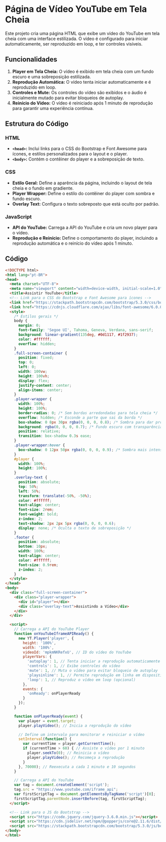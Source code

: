 # Página de Vídeo YouTube em Tela Cheia

Este projeto cria uma página HTML que exibe um vídeo do YouTube em tela cheia com uma interface estilizada. O vídeo é configurado para iniciar automaticamente, ser reproduzido em loop, e ter controles visíveis.

## Funcionalidades

1. **Player em Tela Cheia:** O vídeo é exibido em tela cheia com um fundo escuro e uma sobreposição estilizada.
2. **Reprodução Automática:** O vídeo tenta iniciar automaticamente e é reproduzido em loop.
3. **Controles e Mute:** Os controles do vídeo são exibidos e o áudio é inicialmente mutado para evitar bloqueios de autoplay.
4. **Reinício do Vídeo:** O vídeo é reiniciado após 1 minuto de reprodução para garantir uma experiência contínua.

## Estrutura do Código

### HTML

- **`<head>`:** Inclui links para o CSS do Bootstrap e Font Awesome para ícones, e estilos personalizados para o layout e o player.
- **`<body>`:** Contém o contêiner do player e a sobreposição de texto.

### CSS

- **Estilo Geral:** Define a aparência da página, incluindo o layout de tela cheia e o fundo em gradiente.
- **Player Wrapper:** Define o estilo do contêiner do player com sombra e fundo escuro.
- **Overlay Text:** Configura o texto sobreposto que está oculto por padrão.

### JavaScript

- **API do YouTube:** Carrega a API do YouTube e cria um novo player para o vídeo.
- **Reprodução e Reinício:** Define o comportamento do player, incluindo a reprodução automática e o reinício do vídeo após 1 minuto.

## Código

```html
<!DOCTYPE html>
<html lang="pt-BR">
<head>
  <meta charset="UTF-8">
  <meta name="viewport" content="width=device-width, initial-scale=1.0">
  <title>Assistir YouTube</title>
  <!-- Link para o CSS do Bootstrap e Font Awesome para ícones -->
  <link href="https://stackpath.bootstrapcdn.com/bootstrap/5.3.0/css/bootstrap.min.css" rel="stylesheet">
  <link href="https://cdnjs.cloudflare.com/ajax/libs/font-awesome/6.0.0-beta3/css/all.min.css" rel="stylesheet">
  <style>
    /* Estilos gerais */
    body {
      margin: 0;
      font-family: 'Segoe UI', Tahoma, Geneva, Verdana, sans-serif;
      background: linear-gradient(135deg, #0d1117, #1f2937);
      color: #ffffff;
      overflow: hidden;
    }
    .full-screen-container {
      position: fixed;
      top: 0;
      left: 0;
      width: 100vw;
      height: 100vh;
      display: flex;
      justify-content: center;
      align-items: center;
    }
    .player-wrapper {
      width: 100%;
      height: 100%;
      border-radius: 0; /* Sem bordas arredondadas para tela cheia */
      overflow: hidden; /* Esconde a parte que sai da borda */
      box-shadow: 0 8px 30px rgba(0, 0, 0, 0.8); /* Sombra para dar profundidade */
      background: rgba(0, 0, 0, 0.7); /* Fundo escuro com transparência */
      position: relative;
      transition: box-shadow 0.3s ease;
    }
    .player-wrapper:hover {
      box-shadow: 0 12px 50px rgba(0, 0, 0, 0.9); /* Sombra mais intensa ao passar o mouse */
    }
    #player {
      width: 100%;
      height: 100%;
    }
    .overlay-text {
      position: absolute;
      top: 50%;
      left: 50%;
      transform: translate(-50%, -50%);
      color: #ffffff;
      text-align: center;
      font-size: 2rem;
      font-weight: bold;
      z-index: 2;
      text-shadow: 2px 2px 5px rgba(0, 0, 0, 0.6);
      display: none; /* Oculta o texto de sobreposição */
    }
    .footer {
      position: absolute;
      bottom: 10px;
      width: 100%;
      text-align: center;
      color: #ffffff;
      font-size: 0.9rem;
      z-index: 2;
    }
  </style>
</head>
<body>
  <div class="full-screen-container">
    <div class="player-wrapper">
      <div id="player"></div>
      <div class="overlay-text">Assistindo a Vídeo</div>
    </div>
  </div>

  <script>
    // Carrega a API do YouTube Player
    function onYouTubeIframeAPIReady() {
      new YT.Player('player', {
        height: '100%',
        width: '100%',
        videoId: 'mpkmNKRefxU', // ID do vídeo do YouTube
        playerVars: {
          'autoplay': 1, // Tenta iniciar a reprodução automaticamente
          'controls': 1, // Exibe controles do vídeo
          'mute': 1, // Muta o vídeo para evitar bloqueio de autoplay
          'playsinline': 1, // Permite reprodução em linha em dispositivos móveis
          'loop': 1, // Reproduz o vídeo em loop (opcional)
        },
        events: {
          'onReady': onPlayerReady
        }
      });
    }

    function onPlayerReady(event) {
      var player = event.target;
      player.playVideo(); // Inicia a reprodução do vídeo

      // Define um intervalo para monitorar e reiniciar o vídeo
      setInterval(function() {
        var currentTime = player.getCurrentTime();
        if (currentTime > 60) { // Assiste o vídeo por 1 minuto
          player.seekTo(0); // Reinicia o vídeo
          player.playVideo(); // Recomeça a reprodução
        }
      }, 70000); // Reexecuta a cada 1 minuto e 10 segundos
    }

    // Carrega a API do YouTube
    var tag = document.createElement('script');
    tag.src = "https://www.youtube.com/iframe_api";
    var firstScriptTag = document.getElementsByTagName('script')[0];
    firstScriptTag.parentNode.insertBefore(tag, firstScriptTag);
  </script>

  <!-- Link para o JS do Bootstrap -->
  <script src="https://code.jquery.com/jquery-3.6.0.min.js"></script>
  <script src="https://cdn.jsdelivr.net/npm/@popperjs/core@2.11.6/dist/umd/popper.min.js"></script>
  <script src="https://stackpath.bootstrapcdn.com/bootstrap/5.3.0/js/bootstrap.min.js"></script>
</body>
</html>
